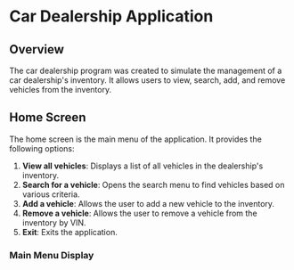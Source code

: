 # Car Dealership Application

## Overview
The car dealership program was created to simulate the management of a car dealership's inventory. It allows users to view, search, add, and remove vehicles from the inventory. 
## Home Screen
The home screen is the main menu of the application. It provides the following options:

1. **View all vehicles**: Displays a list of all vehicles in the dealership's inventory.
2. **Search for a vehicle**: Opens the search menu to find vehicles based on various criteria.
3. **Add a vehicle**: Allows the user to add a new vehicle to the inventory.
4. **Remove a vehicle**: Allows the user to remove a vehicle from the inventory by VIN.
5. **Exit**: Exits the application.

### Main Menu Display